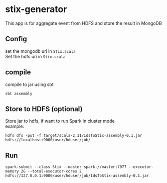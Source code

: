 # stix-generator
This app is for aggregate event from HDFS and store the result in MongoDB

## Config
set the mongodb uri in `Stix.scala` \
Set the hdfs uri in `Stix.scala`

## compile
compile to jar using sbt
```
sbt assembly
```

## Store to HDFS (optional)
Store jar to hdfs, if want to run Spark in cluster mode \
example:
```
hdfs dfs -put -f target/scala-2.11/IdsToStix-assembly-0.1.jar hdfs://localhost:9000/user/hduser/job/
```

## Run
```
spark-submit --class Stix --master spark://master:7077 --executor-memory 2G --total-executor-cores 2 hdfs://127.0.0.1:9000/user/hduser/job/IdsToStix-assembly-0.1.jar
```